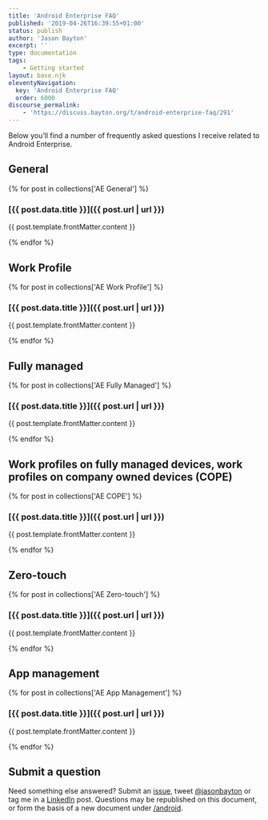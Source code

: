 ```yaml
---
title: 'Android Enterprise FAQ'
published: '2019-04-26T16:39:55+01:00'
status: publish
author: 'Jason Bayton'
excerpt: ''
type: documentation
tags: 
    - Getting started
layout: base.njk
eleventyNavigation:
  key: 'Android Enterprise FAQ'
  order: 6000
discourse_permalink:
    - 'https://discuss.bayton.org/t/android-enterprise-faq/291'
---
```

Below you’ll find a number of frequently asked questions I receive related to Android Enterprise.

## General

{% for post in collections['AE General'] %}
<div class="post-block">
<div class="post-body">

### [{{ post.data.title }}]({{ post.url | url }})

<div class="post-summary">

{{ post.template.frontMatter.content }}

</div>
</div>
</div>
{% endfor %}

## Work Profile

{% for post in collections['AE Work Profile'] %}
<div class="post-block">
<div class="post-body">

### [{{ post.data.title }}]({{ post.url | url }})

<div class="post-summary">

{{ post.template.frontMatter.content }}

</div>
</div>
</div>
{% endfor %}

## Fully managed

{% for post in collections['AE Fully Managed'] %}
<div class="post-block">
<div class="post-body">

### [{{ post.data.title }}]({{ post.url | url }})

<div class="post-summary">

{{ post.template.frontMatter.content }}

</div>
</div>
</div>
{% endfor %}

## Work profiles on fully managed devices, work profiles on company owned devices (COPE) 

{% for post in collections['AE COPE'] %}
<div class="post-block">
<div class="post-body">

### [{{ post.data.title }}]({{ post.url | url }})

<div class="post-summary">

{{ post.template.frontMatter.content }}

</div>
</div>
</div>
{% endfor %}

## Zero-touch

{% for post in collections['AE Zero-touch'] %}
<div class="post-block">
<div class="post-body">

### [{{ post.data.title }}]({{ post.url | url }})

<div class="post-summary">

{{ post.template.frontMatter.content }}

</div>
</div>
</div>
{% endfor %}


## App management

{% for post in collections['AE App Management'] %}
<div class="post-block">
<div class="post-body">

### [{{ post.data.title }}]({{ post.url | url }})

<div class="post-summary">

{{ post.template.frontMatter.content }}

</div>
</div>
</div>
{% endfor %}

## Submit a question

Need something else answered? Submit an [issue](https://github.com/jasonbayton/11ty/issues/new?assignees=jasonbayton&labels=documentation&template=content-request.md&title=%5BContent+request%5D), tweet [@jasonbayton](https://twitter.com/jasonbayton) or tag me in a [LinkedIn](https://linkedin.com/in/jasonbayton) post. Questions may be republished on this document, or form the basis of a new document under [/android](/android).